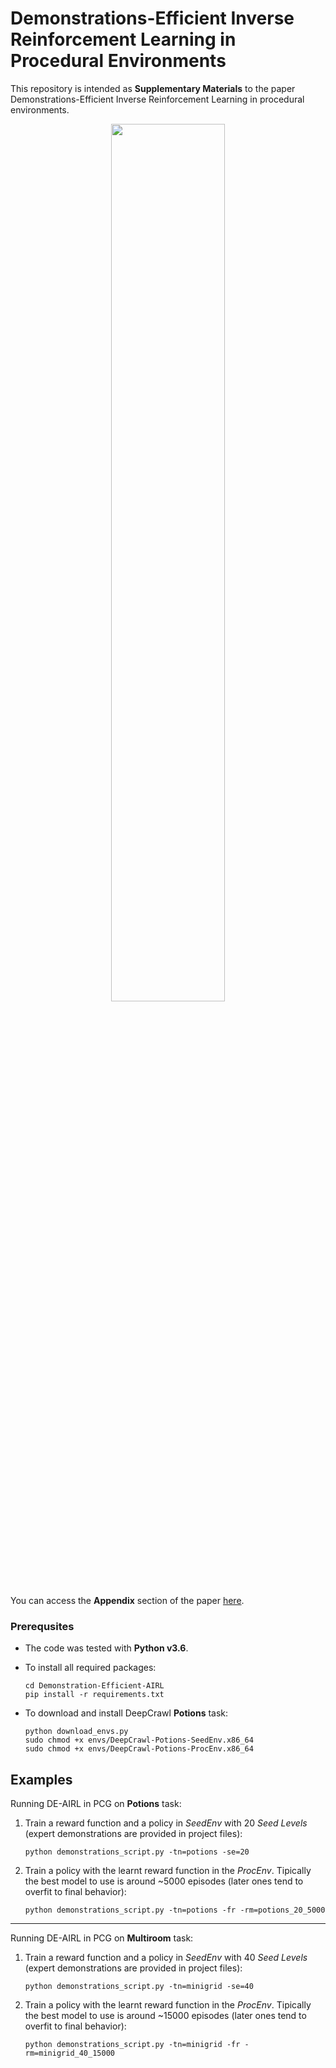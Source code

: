 # Demonstrations-Efficient Inverse Reinforcement Learning in Procedural Environments
This repository is intended as **Supplementary Materials** to the paper Demonstrations-Efficient Inverse Reinforcement Learning in procedural environments.

<p align="center">
<img  src="deairl.gif" width="60%" height="60%"/>
</p>

You can access the **Appendix** section of the paper [here](Supplementary_Material.pdf).

### Prerequsites

* The code was tested with **Python v3.6**.

* To install all required packages:
    ```
   cd Demonstration-Efficient-AIRL
   pip install -r requirements.txt
    ```  
* To download and install DeepCrawl **Potions** task:
    ```
    python download_envs.py
    sudo chmod +x envs/DeepCrawl-Potions-SeedEnv.x86_64
    sudo chmod +x envs/DeepCrawl-Potions-ProcEnv.x86_64
    ```

## Examples

Running DE-AIRL in PCG on **Potions** task:

1) Train a reward function and a policy in *SeedEnv* with 20 *Seed Levels* 
(expert demonstrations are provided in project files):
    ```
    python demonstrations_script.py -tn=potions -se=20
    ```

2) Train a policy with the learnt reward function in the *ProcEnv*. Tipically
 the best model to use is around ~5000 episodes (later ones tend to overfit to final 
 behavior):
    ```
    python demonstrations_script.py -tn=potions -fr -rm=potions_20_5000
    ```  
------------------------------------------------------------------------

Running DE-AIRL in PCG on **Multiroom** task:

1) Train a reward function and a policy in *SeedEnv* with 40 *Seed Levels* 
(expert demonstrations are provided in project files):
    ``` 
    python demonstrations_script.py -tn=minigrid -se=40
    ```  
2) Train a policy with the learnt reward function in the *ProcEnv*. Tipically the best model 
to use is around ~15000 episodes (later ones tend to overfit to final behavior):
    ```
    python demonstrations_script.py -tn=minigrid -fr -rm=minigrid_40_15000
    ```  










